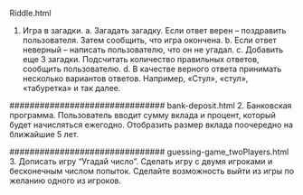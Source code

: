 Riddle.html 
1. Игра в загадки.
a. Загадать загадку. Если ответ верен – поздравить пользователя. Затем сообщить, что игра окончена.
b. Если ответ неверный – написать пользователю, что он не угадал.
c. Добавить еще 3 загадки. Подсчитать количество правильных ответов, сообщить пользователю.
d. В качестве верного ответа принимать несколько вариантов ответов. Например, «Стул», «стул», «табуретка» и так далее.

###############################
bank-deposit.html
2. Банковская программа.
Пользователь вводит сумму вклада и процент, который будет начисляться ежегодно. Отобразить размер вклада поочередно на ближайшие 5 лет.

###############################
guessing-game_twoPlayers.html
3. Дописать игру “Угадай число”.
Сделать игру с двумя игроками и бесконечным числом попыток. Сделайте возможность выйти из игры по желанию одного из игроков.
